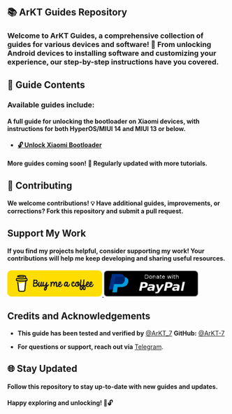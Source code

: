 ## 📚 ArKT Guides Repository

### Welcome to **ArKT Guides**, a comprehensive collection of guides for various devices and software! 🎉 From unlocking Android devices to installing software and customizing your experience, our step-by-step instructions have you covered.

>

## 📖 Guide Contents

### Available guides include:

>

#### A full guide for unlocking the bootloader on Xiaomi devices, with instructions for both HyperOS/MIUI 14 and MIUI 13 or below.
- [**🔓 Unlock Xiaomi Bootloader**](https://github.com/ArKT-7/ArKT-Guides/blob/main/Xiaomi-unlock-bootloader-en.md)

>

#### **More guides coming soon!** 🚀 Regularly updated with more tutorials.

>

## 🤝 Contributing

#### We welcome contributions! 💡 Have additional guides, improvements, or corrections? Fork this repository and submit a pull request.

>

## Support My Work

#### If you find my projects helpful, consider supporting my work! Your contributions will help me keep developing and sharing useful resources.

<p align="left">
  <a href="https://www.buymeacoffee.com/ArKT" target="_blank">
    <img src="https://github.com/ArKT-7/Temp-files/blob/main/assets/buymecoffee.png" alt="Buy Me A Coffee" style="height: 60px !important; width: 217px !important;">
  </a>
  <a href="https://www.paypal.me/arkt7" target="_blank">
    <img src="https://github.com/ArKT-7/Temp-files/blob/main/assets/Paypal.png" alt="Donate with PayPal" style="height: 60px !important; width: 217px !important;">
  </a>
</p>


>

## Credits and Acknowledgements

- **This guide has been tested and verified by** [@ArKT_7](https://t.me/ArKT_7)  **GitHub:** [@ArKT-7](https://github.com/ArKT-7)

- **For questions or support, reach out via** [Telegram](https://t.me/ArKT_7).


## 🌐 Stay Updated

#### Follow this repository to stay up-to-date with new guides and updates.  
#### Happy exploring and unlocking! 🎉🔓
